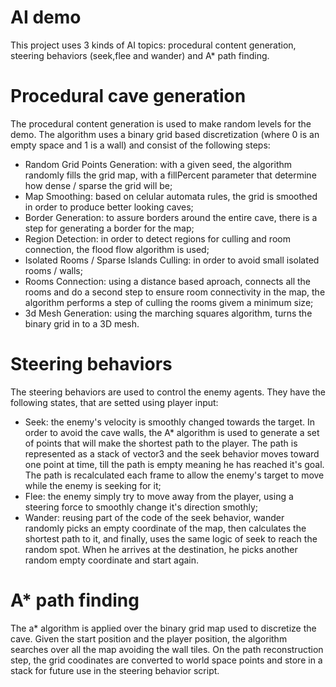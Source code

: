 # AI demo
This project uses 3 kinds of AI topics: procedural content generation, steering behaviors (seek,flee and wander) 
and A* path finding.
# Procedural cave generation
The procedural content generation is used to make random levels for the demo. 
The algorithm uses a binary grid based discretization (where 0 is an empty space and 1 is a wall) 
and consist of the following steps:
- Random Grid Points Generation: with a given seed, the algorithm randomly fills the
grid map, with a fillPercent parameter that determine how dense / sparse the grid will be;
- Map Smoothing: based on celular automata rules, the grid is smoothed in order to produce
better looking caves;
- Border Generation: to assure borders around the entire cave, there is a step for generating a border for the map;
- Region Detection: in order to detect regions for culling and room connection, the flood flow algorithm is used;
- Isolated Rooms / Sparse Islands Culling: in order to avoid small isolated rooms / walls;
- Rooms Connection: using a distance based aproach, connects all the rooms and do a second step to ensure room connectivity
in the map, the algorithm performs a step of culling the rooms givem a minimum size;
- 3d Mesh Generation: using the marching squares algorithm, turns the binary grid in to a 3D mesh.

# Steering behaviors
The steering behaviors are used to control the enemy agents. They have the following states, that are
setted using player input:
- Seek: the enemy's velocity is smoothly changed towards the target. In order to avoid the cave walls,
the A* algorithm is used to generate a set of points that will make the shortest path to the player.
The path is represented as a stack of vector3 and the seek behavior moves toward one point at time, till
the path is empty meaning he has reached it's goal. The path is recalculated each frame to allow the enemy's
target to move while the enemy is seeking for it;
- Flee: the enemy simply try to move away from the player, using a steering force to smoothly change it's direction smothly;
- Wander: reusing part of the code of the seek behavior, wander randomly picks an empty coordinate of the map,
then calculates the shortest path to it, and finally, uses the same logic of seek to reach the random spot. When he
arrives at the destination, he picks another random empty coordinate and start again.

# A* path finding
The a* algorithm is applied over the binary grid map used to discretize the cave. Given the start
position and the player position, the algorithm searches over all the map avoiding the wall tiles.
On the path reconstruction step, the grid coodinates are converted to world space points and store in
a stack for future use in the steering behavior script.